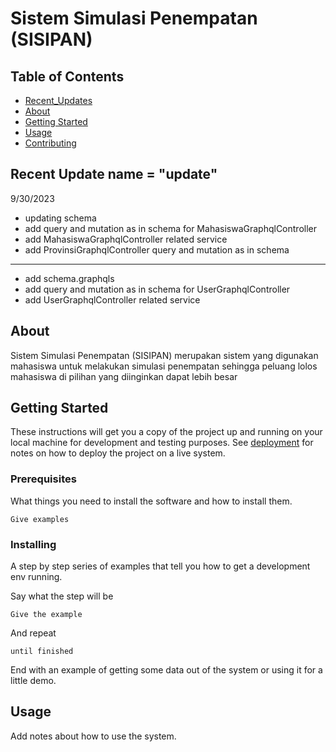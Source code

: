 # Sistem Simulasi Penempatan (SISIPAN)

## Table of Contents

- [Recent_Updates](#update)
- [About](#about)
- [Getting Started](#getting_started)
- [Usage](#usage)
- [Contributing](../CONTRIBUTING.md)


## Recent Update <a> name = "update"</a>

9/30/2023
- updating schema
- add query and mutation as in schema for MahasiswaGraphqlController
- add MahasiswaGraphqlController related service
- add ProvinsiGraphqlController query and mutation as in schema
---
- add schema.graphqls
- add query and mutation as in schema for UserGraphqlController
- add UserGraphqlController related service

## About <a name = "about"></a>

Sistem Simulasi Penempatan (SISIPAN) merupakan sistem yang digunakan mahasiswa untuk melakukan simulasi penempatan sehingga peluang lolos mahasiswa di pilihan yang diinginkan dapat lebih besar

## Getting Started <a name = "getting_started"></a>

These instructions will get you a copy of the project up and running on your local machine for development and testing purposes. See [deployment](#deployment) for notes on how to deploy the project on a live system.

### Prerequisites

What things you need to install the software and how to install them.

```
Give examples
```

### Installing

A step by step series of examples that tell you how to get a development env running.

Say what the step will be

```
Give the example
```

And repeat

```
until finished
```

End with an example of getting some data out of the system or using it for a little demo.

## Usage <a name = "usage"></a>

Add notes about how to use the system.
